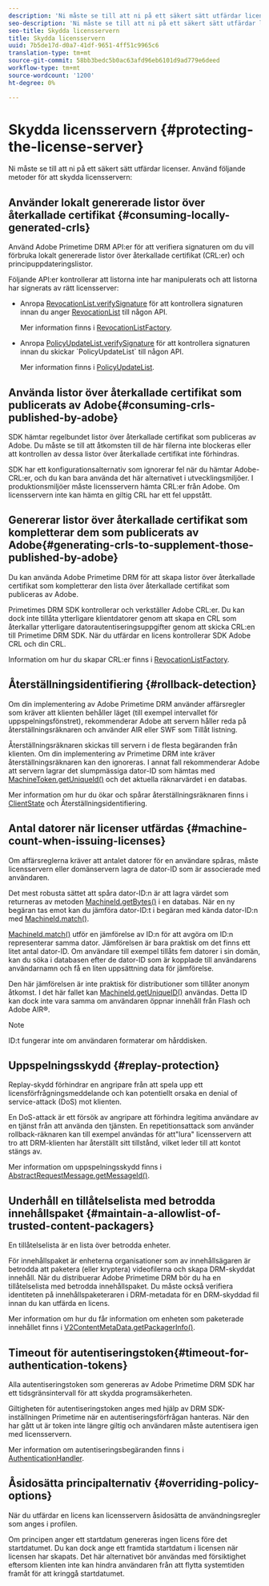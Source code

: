 ```yaml
---
description: 'Ni måste se till att ni på ett säkert sätt utfärdar licenser. Tänk på följande när det gäller att skydda licensservern '
seo-description: 'Ni måste se till att ni på ett säkert sätt utfärdar licenser. Tänk på följande när det gäller att skydda licensservern '
seo-title: Skydda licensservern
title: Skydda licensservern
uuid: 7b5de17d-d0a7-41df-9651-4ff51c9965c6
translation-type: tm+mt
source-git-commit: 58bb3bedc5b0ac63afd96eb6101d9ad779e6deed
workflow-type: tm+mt
source-wordcount: '1200'
ht-degree: 0%

---
```



# Skydda licensservern {#protecting-the-license-server}

Ni måste se till att ni på ett säkert sätt utfärdar licenser. Använd följande metoder för att skydda licensservern:

## Använder lokalt genererade listor över återkallade certifikat {#consuming-locally-generated-crls}

Använd Adobe Primetime DRM API:er för att verifiera signaturen om du vill förbruka lokalt genererade listor över återkallade certifikat (CRL:er) och principuppdateringslistor.

Följande API:er kontrollerar att listorna inte har manipulerats och att listorna har signerats av rätt licensserver:

* Anropa [RevocationList.verifySignature](https://help.adobe.com/en_US/primetime/api/drm-apis/server/javadocs-flashaccess-pro/com/adobe/flashaccess/sdk/revocation/RevocationList.html#verifySignature(java.security.cert.X509Certificate)) för att kontrollera signaturen innan du anger [RevocationList](https://help.adobe.com/en_US/primetime/api/drm-apis/server/javadocs-flashaccess-pro/com/adobe/flashaccess/sdk/revocation/RevocationList.html) till någon API.

   Mer information finns i [RevocationListFactory](https://help.adobe.com/en_US/primetime/api/drm-apis/server/javadocs-flashaccess-pro/com/adobe/flashaccess/sdk/revocation/RevocationListFactory.html).

* Anropa [PolicyUpdateList.verifySignature](https://help.adobe.com/en_US/primetime/api/drm-apis/server/javadocs-flashaccess-pro/com/adobe/flashaccess/sdk/policyupdate/PolicyUpdateList.html#verifySignature(java.security.cert.X509Certificate)) för att kontrollera signaturen innan du skickar `PolicyUpdateList` till någon API.

   Mer information finns i [PolicyUpdateList](https://help.adobe.com/en_US/primetime/api/drm-apis/server/javadocs-flashaccess-pro/com/adobe/flashaccess/sdk/policyupdate/PolicyUpdateList.html).

## Använda listor över återkallade certifikat som publicerats av Adobe{#consuming-crls-published-by-adobe}

SDK hämtar regelbundet listor över återkallade certifikat som publiceras av Adobe. Du måste se till att åtkomsten till de här filerna inte blockeras eller att kontrollen av dessa listor över återkallade certifikat inte förhindras.

SDK har ett konfigurationsalternativ som ignorerar fel när du hämtar Adobe-CRL:er, och du kan bara använda det här alternativet i utvecklingsmiljöer. I produktionsmiljöer måste licensservern hämta CRL:er från Adobe. Om licensservern inte kan hämta en giltig CRL har ett fel uppstått.

## Genererar listor över återkallade certifikat som kompletterar dem som publicerats av Adobe{#generating-crls-to-supplement-those-published-by-adobe}

Du kan använda Adobe Primetime DRM för att skapa listor över återkallade certifikat som kompletterar den lista över återkallade certifikat som publiceras av Adobe.

Primetimes DRM SDK kontrollerar och verkställer Adobe CRL:er. Du kan dock inte tillåta ytterligare klientdatorer genom att skapa en CRL som återkallar ytterligare datorautentiseringsuppgifter genom att skicka CRL:en till Primetime DRM SDK. När du utfärdar en licens kontrollerar SDK Adobe CRL och din CRL.

Information om hur du skapar CRL:er finns i [RevocationListFactory](https://help.adobe.com/en_US/primetime/api/drm-apis/server/javadocs-flashaccess-pro/com/adobe/flashaccess/sdk/revocation/RevocationListFactory.html).

## Återställningsidentifiering {#rollback-detection}

Om din implementering av Adobe Primetime DRM använder affärsregler som kräver att klienten behåller läget (till exempel intervallet för uppspelningsfönstret), rekommenderar Adobe att servern håller reda på återställningsräknaren och använder AIR eller SWF som Tillåt listning.

Återställningsräknaren skickas till servern i de flesta begäranden från klienten. Om din implementering av Primetime DRM inte kräver återställningsräknaren kan den ignoreras. I annat fall rekommenderar Adobe att servern lagrar det slumpmässiga dator-ID som hämtas med [MachineToken.getUniqueId()](https://help.adobe.com/en_US/primetime/api/drm-apis/server/javadocs-flashaccess-pro/com/adobe/flashaccess/sdk/cert/MachineId.html#getUniqueId()) och det aktuella räknarvärdet i en databas.

Mer information om hur du ökar och spårar återställningsräknaren finns i [ClientState](https://help.adobe.com/en_US/primetime/api/drm-apis/server/javadocs-flashaccess-pro/com/adobe/flashaccess/sdk/protocol/ClientState.html) och Återställningsidentifiering.

## Antal datorer när licenser utfärdas {#machine-count-when-issuing-licenses}

Om affärsreglerna kräver att antalet datorer för en användare spåras, måste licensservern eller domänservern lagra de dator-ID som är associerade med användaren.

Det mest robusta sättet att spåra dator-ID:n är att lagra värdet som returneras av metoden [MachineId.getBytes()](https://help.adobe.com/en_US/primetime/api/drm-apis/server/javadocs-flashaccess-pro/com/adobe/flashaccess/sdk/cert/MachineId.html#getBytes()) i en databas. När en ny begäran tas emot kan du jämföra dator-ID:t i begäran med kända dator-ID:n med [MachineId.match()](https://help.adobe.com/en_US/primetime/api/drm-apis/server/javadocs-flashaccess-pro/com/adobe/flashaccess/sdk/cert/MachineId.html#matches(com.adobe.flashaccess.sdk.cert.MachineId)).

[MachineId.match()](https://help.adobe.com/en_US/primetime/api/drm-apis/server/javadocs-flashaccess-pro/com/adobe/flashaccess/sdk/cert/MachineId.html#matches(com.adobe.flashaccess.sdk.cert.MachineId)) utför en jämförelse av ID:n för att avgöra om ID:n representerar samma dator. Jämförelsen är bara praktisk om det finns ett litet antal dator-ID. Om användare till exempel tillåts fem datorer i sin domän, kan du söka i databasen efter de dator-ID som är kopplade till användarens användarnamn och få en liten uppsättning data för jämförelse.

Den här jämförelsen är inte praktisk för distributioner som tillåter anonym åtkomst. I det här fallet kan [MachineId.getUniqueID()](https://help.adobe.com/en_US/primetime/api/drm-apis/server/javadocs-flashaccess-pro/com/adobe/flashaccess/sdk/cert/MachineId.html#getUniqueId()) användas. Detta ID kan dock inte vara samma om användaren öppnar innehåll från Flash och Adobe AIR®.

>[!NOTE]
>
>ID:t fungerar inte om användaren formaterar om hårddisken.

## Uppspelningsskydd {#replay-protection}

Replay-skydd förhindrar en angripare från att spela upp ett licensförfrågningsmeddelande och kan potentiellt orsaka en denial of service-attack (DoS) mot klienten.

En DoS-attack är ett försök av angripare att förhindra legitima användare av en tjänst från att använda den tjänsten. En repetitionsattack som använder rollback-räknaren kan till exempel användas för att&quot;lura&quot; licensservern att tro att DRM-klienten har återställt sitt tillstånd, vilket leder till att kontot stängs av.

Mer information om uppspelningsskydd finns i [ AbstractRequestMessage.getMessageId()](https://help.adobe.com/en_US/primetime/api/drm-apis/server/javadocs-flashaccess-pro/com/adobe/flashaccess/sdk/protocol/AbstractRequestMessage.html#getMessageId()).

## Underhåll en tillåtelselista med betrodda innehållspaket {#maintain-a-allowlist-of-trusted-content-packagers}

En tillåtelselista är en lista över betrodda enheter.

För innehållspaket är enheterna organisationer som av innehållsägaren är betrodda att paketera (eller kryptera) videofilerna och skapa DRM-skyddat innehåll. När du distribuerar Adobe Primetime DRM bör du ha en tillåtelselista med betrodda innehållspaket. Du måste också verifiera identiteten på innehållspaketeraren i DRM-metadata för en DRM-skyddad fil innan du kan utfärda en licens.

Mer information om hur du får information om enheten som paketerade innehållet finns i [V2ContentMetaData.getPackagerInfo()](https://help.adobe.com/en_US/primetime/api/drm-apis/server/javadocs-flashaccess-pro/com/adobe/flashaccess/sdk/media/drm/keys/v2/V2ContentMetaData.html#getPackagerInfo()).

## Timeout för autentiseringstoken{#timeout-for-authentication-tokens}

Alla autentiseringstoken som genereras av Adobe Primetime DRM SDK har ett tidsgränsintervall för att skydda programsäkerheten.

Giltigheten för autentiseringstoken anges med hjälp av DRM SDK-inställningen Primetime när en autentiseringsförfrågan hanteras. När den har gått ut är token inte längre giltig och användaren måste autentisera igen med licensservern.

Mer information om autentiseringsbegäranden finns i [AuthenticationHandler](https://help.adobe.com/en_US/primetime/api/drm-apis/server/javadocs-flashaccess-pro/com/adobe/flashaccess/sdk/protocol/authentication/AuthenticationHandler.html).

## Åsidosätta principalternativ {#overriding-policy-options}

När du utfärdar en licens kan licensservern åsidosätta de användningsregler som anges i profilen.

Om principen anger ett startdatum genereras ingen licens före det startdatumet. Du kan dock ange ett framtida startdatum i licensen när licensen har skapats. Det här alternativet bör användas med försiktighet eftersom klienten inte kan hindra användaren från att flytta systemtiden framåt för att kringgå startdatumet.